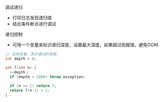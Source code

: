 调试递归
* 打印日志发现递归值
* 结合条件断点进行调试

递归控制
* 可用一个变量来标识递归深度，设置最大深度，如果超过则报错，避免OOM.
```Java
// 全局变量，表示递归的深度。
int depth = 0;

int f(int n) {
  ++depth；
  if (depth > 1000) throw exception;
  
  if (n == 1) return 1;
  return f(n-1) + 1;
}

```
